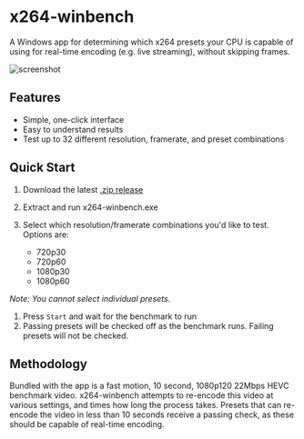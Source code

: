 # x264-winbench

A Windows app for determining which x264 presets your CPU is capable of using for real-time encoding (e.g. live streaming), without skipping frames.

![screenshot](https://scratch.christianmoore.me/x264-winbench.png)

## Features

* Simple, one-click interface
* Easy to understand results
* Test up to 32 different resolution, framerate, and preset combinations

## Quick Start

1. Download the latest [.zip release](https://github.com/shamelesscookie/x264-winbench/releases)
2. Extract and run x264-winbench.exe
3. Select which resolution/framerate combinations you'd like to test. Options are:

   * 720p30
   * 720p60
   * 1080p30
   * 1080p60

_Note: You cannot select individual presets._

1. Press `Start` and wait for the benchmark to run
2. Passing presets will be checked off as the benchmark runs. Failing presets will not be checked.

## Methodology

Bundled with the app is a fast motion, 10 second, 1080p120 22Mbps HEVC benchmark video. x264-winbench attempts to re-encode this video at various settings, and times how long the process takes. Presets that can re-encode the video in less than 10 seconds receive a passing check, as these should be capable of real-time encoding.